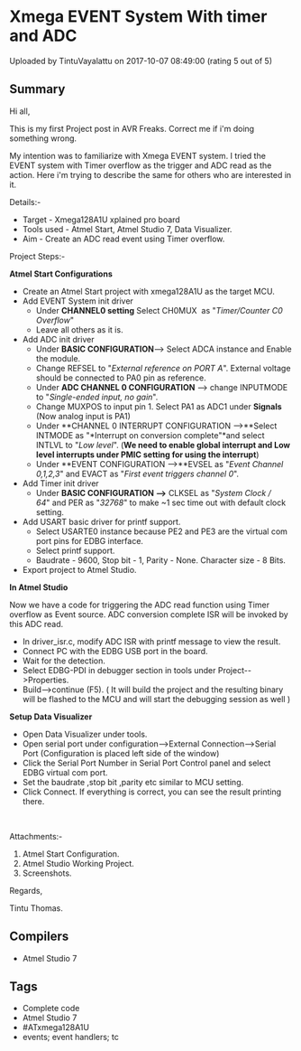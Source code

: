 # Xmega EVENT System With timer and ADC

Uploaded by TintuVayalattu on 2017-10-07 08:49:00 (rating 5 out of 5)

## Summary

Hi all,


This is my first Project post in AVR Freaks. Correct me if i'm doing something wrong.


My intention was to familiarize with Xmega EVENT system. I tried the EVENT system with Timer overflow as the trigger and ADC read as the action. Here i'm trying to describe the same for others who are interested in it.


Details:- 


* Target - Xmega128A1U xplained pro board
* Tools used - Atmel Start, Atmel Studio 7, Data Visualizer.
* Aim - Create an ADC read event using Timer overflow.

Project Steps:-


**Atmel Start Configurations**


* Create an Atmel Start project with xmega128A1U as the target MCU.
* Add EVENT System init driver
	+ Under **CHANNEL0 setting** Select CH0MUX  as "*Timer/Counter C0 Overflow*"
	+ Leave all others as it is.
* Add ADC init driver
	+ Under **BASIC CONFIGURATION**--> Select ADCA instance and Enable the module.
	+ Change REFSEL to "*External reference on PORT A*". External voltage should be connected to PA0 pin as reference.
	+ Under **ADC CHANNEL 0 CONFIGURATION** --> change INPUTMODE to "*Single-ended input, no gain*".
	+ Change MUXPOS to input pin 1. Select PA1 as ADC1 under **Signals** (Now analog input is PA1)
	+ Under **CHANNEL 0 INTERRUPT CONFIGURATION -->**Select INTMODE as "*Interrupt on conversion complete"*and select INTLVL to "*Low level*". (**We need to enable global interrupt and Low level interrupts under PMIC setting for using the interrupt**)
	+ Under **EVENT CONFIGURATION -->**EVSEL as "*Event Channel 0,1,2,3*" and EVACT as "*First event triggers channel 0*".
* Add Timer init driver
	+ Under **BASIC CONFIGURATION -->** CLKSEL as "*System Clock / 64*" and PER as "*32768*" to make ~1 sec time out with default clock setting.
* Add USART basic driver for printf support.
	+ Select USARTE0 instance because PE2 and PE3 are the virtual com port pins for EDBG interface.
	+ Select printf support.
	+ Baudrate - 9600, Stop bit - 1, Parity - None. Character size - 8 Bits.
* Export project to Atmel Studio.

**In Atmel Studio**


Now we have a code for triggering the ADC read function using Timer overflow as Event source. ADC conversion complete ISR will be invoked by this ADC read.


* In driver\_isr.c, modify ADC ISR with printf message to view the result.
* Connect PC with the EDBG USB port in the board.
* Wait for the detection.
* Select EDBG-PDI in debugger section in tools under Project-->Properties.
* Build-->continue (F5). ( It will build the project and the resulting binary will be flashed to the MCU and will start the debugging session as well )

**Setup Data Visualizer**


* Open Data Visualizer under tools.
* Open serial port under configuration-->External Connection-->Serial Port (Configuration is placed left side of the window)
* Click the Serial Port Number in Serial Port Control panel and select EDBG virtual com port.
* Set the baudrate ,stop bit ,parity etc similar to MCU setting.
* Click Connect. If everything is correct, you can see the result printing there.

 


Attachments:-


1. Atmel Start Configuration.
2. Atmel Studio Working Project.
3. Screenshots.

Regards,


Tintu Thomas.

## Compilers

- Atmel Studio 7

## Tags

- Complete code
- Atmel Studio 7
- #ATxmega128A1U
- events; event handlers; tc
